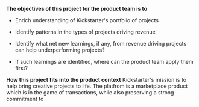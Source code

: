 **The objectives of this project for the product team is to**
* Enrich understanding of Kickstarter's portfolio of projects

* Identify patterns in the types of projects driving revenue

* Identify what net new learnings, if any, from revenue driving projects can help underperforming projects? 

* If such learnings are identified, where can the product team apply them first?
 
**How this project fits into the product context**
Kickstarter's mission is to help bring creative projects to life. The platfrom is a marketplace product which is in the game of transactions, while also preserving a strong commitment to 
